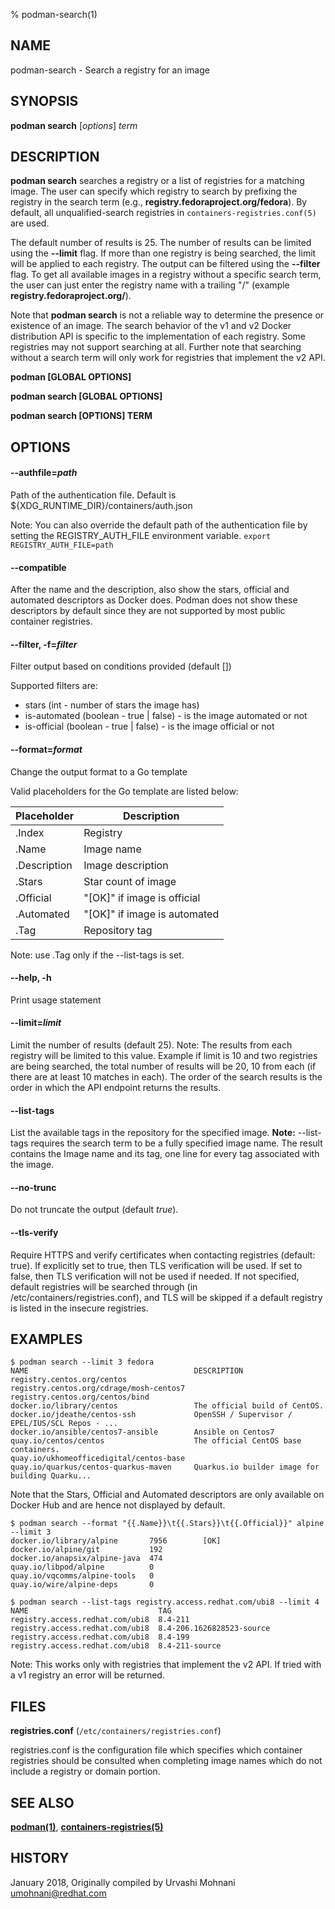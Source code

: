 % podman-search(1)

## NAME
podman\-search - Search a registry for an image

## SYNOPSIS
**podman search** [*options*] *term*

## DESCRIPTION
**podman search** searches a registry or a list of registries for a matching image.
The user can specify which registry to search by prefixing the registry in the search term
(e.g., **registry.fedoraproject.org/fedora**).  By default, all
unqualified-search registries in `containers-registries.conf(5)` are used.

The default number of results is 25. The number of results can be limited using the **--limit** flag.
If more than one registry is being searched, the limit will be applied to each registry. The output can be filtered
using the **--filter** flag. To get all available images in a registry without a specific
search term, the user can just enter the registry name with a trailing "/" (example **registry.fedoraproject.org/**).

Note that **podman search** is not a reliable way to determine the presence or existence of an image.
The search behavior of the v1 and v2 Docker distribution API is specific to the implementation of each registry.
Some registries may not support searching at all.
Further note that searching without a search term will only work for registries that implement the v2 API.

**podman [GLOBAL OPTIONS]**

**podman search [GLOBAL OPTIONS]**

**podman search [OPTIONS] TERM**

## OPTIONS

#### **--authfile**=*path*

Path of the authentication file. Default is ${XDG\_RUNTIME\_DIR}/containers/auth.json

Note: You can also override the default path of the authentication file by setting the REGISTRY\_AUTH\_FILE
environment variable. `export REGISTRY_AUTH_FILE=path`

#### **--compatible**

After the name and the description, also show the stars, official and automated descriptors as Docker does.
Podman does not show these descriptors by default since they are not supported by most public container registries.

#### **--filter**, **-f**=*filter*

Filter output based on conditions provided (default [])

Supported filters are:

* stars (int - number of stars the image has)
* is-automated (boolean - true | false) - is the image automated or not
* is-official (boolean - true | false) - is the image official or not

#### **--format**=*format*

Change the output format to a Go template

Valid placeholders for the Go template are listed below:

| **Placeholder** | **Description**              |
| --------------- | ---------------------------- |
| .Index          | Registry                     |
| .Name           | Image name                   |
| .Description    | Image description            |
| .Stars          | Star count of image          |
| .Official       | "[OK]" if image is official  |
| .Automated      | "[OK]" if image is automated |
| .Tag            | Repository tag               |

Note: use .Tag only if the --list-tags is set.

#### **--help**, **-h**

Print usage statement

#### **--limit**=*limit*

Limit the number of results (default 25).
Note: The results from each registry will be limited to this value.
Example if limit is 10 and two registries are being searched, the total
number of results will be 20, 10 from each (if there are at least 10 matches in each).
The order of the search results is the order in which the API endpoint returns the results.

#### **--list-tags**

List the available tags in the repository for the specified image.
**Note:** --list-tags requires the search term to be a fully specified image name.
The result contains the Image name and its tag, one line for every tag associated with the image.

#### **--no-trunc**

Do not truncate the output (default *true*).

#### **--tls-verify**

Require HTTPS and verify certificates when contacting registries (default: true). If explicitly set to true,
then TLS verification will be used. If set to false, then TLS verification will not be used if needed. If not specified,
default registries will be searched through (in /etc/containers/registries.conf), and TLS will be skipped if a default
registry is listed in the insecure registries.

## EXAMPLES

```
$ podman search --limit 3 fedora
NAME                                     DESCRIPTION
registry.centos.org/centos
registry.centos.org/cdrage/mosh-centos7
registry.centos.org/centos/bind
docker.io/library/centos                 The official build of CentOS.
docker.io/jdeathe/centos-ssh             OpenSSH / Supervisor / EPEL/IUS/SCL Repos - ...
docker.io/ansible/centos7-ansible        Ansible on Centos7
quay.io/centos/centos                    The official CentOS base containers.
quay.io/ukhomeofficedigital/centos-base
quay.io/quarkus/centos-quarkus-maven     Quarkus.io builder image for building Quarku...
```

Note that the Stars, Official and Automated descriptors are only available on Docker Hub and are hence not displayed by default.
```
$ podman search --format "{{.Name}}\t{{.Stars}}\t{{.Official}}" alpine --limit 3
docker.io/library/alpine       7956        [OK]
docker.io/alpine/git           192
docker.io/anapsix/alpine-java  474
quay.io/libpod/alpine          0
quay.io/vqcomms/alpine-tools   0
quay.io/wire/alpine-deps       0
```

```
$ podman search --list-tags registry.access.redhat.com/ubi8 --limit 4
NAME                             TAG
registry.access.redhat.com/ubi8  8.4-211
registry.access.redhat.com/ubi8  8.4-206.1626828523-source
registry.access.redhat.com/ubi8  8.4-199
registry.access.redhat.com/ubi8  8.4-211-source

```
Note: This works only with registries that implement the v2 API. If tried with a v1 registry an error will be returned.

## FILES

**registries.conf** (`/etc/containers/registries.conf`)

registries.conf is the configuration file which specifies which container registries should be consulted when completing image names which do not include a registry or domain portion.

## SEE ALSO
**[podman(1)](podman.1.md)**, **[containers-registries(5)](https://github.com/containers/image/blob/main/docs/containers-registries.5.md)**

## HISTORY
January 2018, Originally compiled by Urvashi Mohnani <umohnani@redhat.com>

